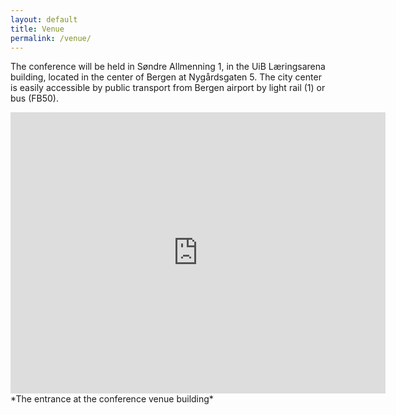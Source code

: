 ```yaml
---
layout: default
title: Venue
permalink: /venue/
---
```


The conference will be held in  Søndre Allmenning 1, in the UiB Læringsarena building, located in the center of Bergen at Nygårdsgaten 5.  The city center is easily accessible by public transport from Bergen airport by light rail (1) or bus (FB50).
 
<iframe src="https://www.google.com/maps/embed?pb=!4v1743526444706!6m8!1m7!1sOLvhR2zSx33KTHib55rjaA!2m2!1d60.38898289217002!2d5.325112658389188!3f193.26177143540338!4f4.323687029836421!5f0.7820865974627469" width="600" height="450" style="border:0;" allowfullscreen="" loading="lazy" referrerpolicy="no-referrer-when-downgrade"></iframe>
*The entrance at the conference venue building*

